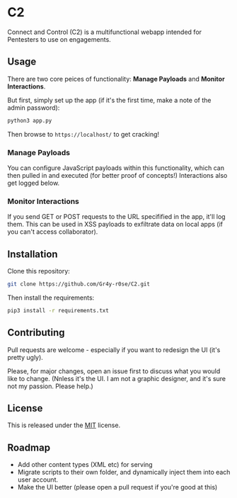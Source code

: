 # C2

Connect and Control (C2) is a multifunctional webapp intended for Pentesters to use on engagements. 

## Usage

There are two core peices of functionality: **Manage Payloads** and **Monitor Interactions**.

But first, simply set up the app (if it's the first time, make a note of the admin password):
```bash
python3 app.py
```

Then browse to `https://localhost/` to get cracking!

### Manage Payloads

You can configure JavaScript payloads within this functionality, which can then pulled in and executed (for better proof of concepts!)
Interactions also get logged below.

### Monitor Interactions

If you send GET or POST requests to the URL specifified in the app, it'll log them. 
This can be used in XSS payloads to exfiltrate data on local apps (if you can't access collaborator).

## Installation

Clone this repository:

```bash
git clone https://github.com/Gr4y-r0se/C2.git
```

Then install the requirements:
```bash
pip3 install -r requirements.txt
```

## Contributing

Pull requests are welcome - especially if you want to redesign the UI (it's pretty ugly).

Please, for major changes, open an issue first to discuss what you would like to change.
(Nnless it's the UI. I am not a graphic designer, and it's sure not my passion. Please help.)

## License

This is released under the [MIT](https://choosealicense.com/licenses/mit/) license. 

## Roadmap

 - Add other content types (XML etc) for serving
 - Migrate scripts to their own folder, and dynamically inject them into each user account.
 - Make the UI better (please open a pull request if you're good at this)
